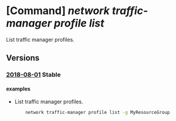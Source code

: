 # [Command] _network traffic-manager profile list_

List traffic manager profiles.

## Versions

### [2018-08-01](/Resources/mgmt-plane/L3N1YnNjcmlwdGlvbnMve30vcHJvdmlkZXJzL21pY3Jvc29mdC5uZXR3b3JrL3RyYWZmaWNtYW5hZ2VycHJvZmlsZXM=/2018-08-01.xml) **Stable**

<!-- mgmt-plane /subscriptions/{}/providers/microsoft.network/trafficmanagerprofiles 2018-08-01 -->
<!-- mgmt-plane /subscriptions/{}/resourcegroups/{}/providers/microsoft.network/trafficmanagerprofiles 2018-08-01 -->

#### examples

- List traffic manager profiles.
    ```bash
        network traffic-manager profile list -g MyResourceGroup
    ```
